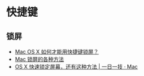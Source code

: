 # 快捷键

## 锁屏

- [Mac OS X 如何才能用快捷键锁屏？](https://www.zhihu.com/question/20094264)
- [Mac 锁屏的各种方法](https://www.yewen.us/blog/2014/06/lock-a-mac/)
- [OS X 快速锁定屏幕，还有这种方法 | 一日一技 · Mac](https://sspai.com/post/33094)
